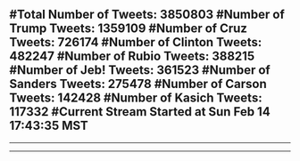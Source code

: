 #Total Number of Tweets: 3850803 
#Number of Trump Tweets: 1359109
#Number of Cruz Tweets: 726174
#Number of Clinton Tweets: 482247
#Number of Rubio Tweets: 388215
#Number of Jeb! Tweets: 361523
#Number of Sanders Tweets: 275478
#Number of Carson Tweets: 142428
#Number of Kasich Tweets: 117332
#Current Stream Started at Sun Feb 14 17:43:35 MST
---
---
---
